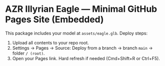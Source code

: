 # AZR Illyrian Eagle — Minimal GitHub Pages Site (Embedded)

This package includes your model at `assets/eagle.glb`.
Deploy steps:
1) Upload all contents to your repo root.
2) Settings → Pages → Source: Deploy from a branch → branch `main` → folder `/ (root)`.
3) Open your Pages link. Hard refresh if needed (Cmd+Shift+R or Ctrl+F5).
